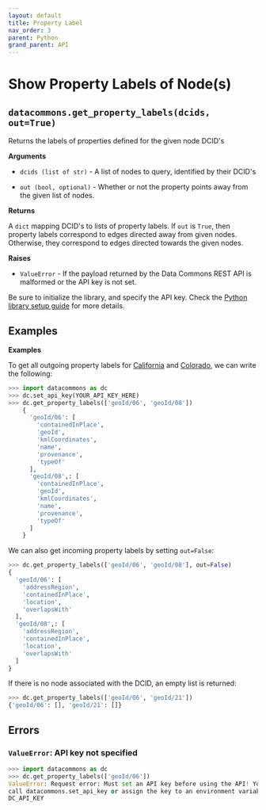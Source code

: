```yaml
---
layout: default
title: Property Label
nav_order: 3
parent: Python
grand_parent: API
---
```


# Show Property Labels of Node(s)

## `datacommons.get_property_labels(dcids, out=True)`

Returns the labels of properties defined for the given node DCID's

**Arguments**

*   `dcids (list of str)` - A list of nodes to query, identified by their DCID's

*   `out (bool, optional)` - Whether or not the property points away from the given list of nodes.

**Returns**

A `dict` mapping DCID's to lists of property labels. If `out` is `True`,
then property labels correspond to edges directed away from given nodes.
Otherwise, they correspond to edges directed towards the given nodes.

**Raises**

*   `ValueError` - If the payload returned by the Data Commons REST API is malformed or the API key is not set.

Be sure to initialize the library, and specify the API key. Check the [Python library setup guide](/api/python/) for more details.

## Examples

**Examples**

To get all outgoing property labels for [California](https://browser.datacommons.org/kg?dcid=geoId/06>) and
[Colorado](https://browser.datacommons.org/kg?dcid=geoId/08), we can write the following:

```python
>>> import datacommons as dc
>>> dc.set_api_key(YOUR_API_KEY_HERE)
>>> dc.get_property_labels(['geoId/06', 'geoId/08'])
    {
      'geoId/06': [
        'containedInPlace',
        'geoId',
        'kmlCoordinates',
        'name',
        'provenance',
        'typeOf'
      ],
      'geoId/08',: [
        'containedInPlace',
        'geoId',
        'kmlCoordinates',
        'name',
        'provenance',
        'typeOf'
      ]
    }
```

We can also get incoming property labels by setting `out=False`:
```python
>>> dc.get_property_labels(['geoId/06', 'geoId/08'], out=False)
{
  'geoId/06': [
    'addressRegion',
    'containedInPlace',
    'location',
    'overlapsWith'
  ],
  'geoId/08',: [
    'addressRegion',
    'containedInPlace',
    'location',
    'overlapsWith'
  ]
}
```

If there is no node associated with the DCID, an empty list is returned:

```python
>>> dc.get_property_labels(['geoId/06', 'geoId/21'])
{'geoId/06': [], 'geoId/21': []}
```

## Errors

### `ValueError`: API key not specified

```python
>>> import datacommons as dc
>>> dc.get_property_labels(['geoId/06'])
ValueError: Request error: Must set an API key before using the API! You can
call datacommons.set_api_key or assign the key to an environment variable named
DC_API_KEY
```
